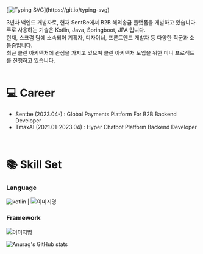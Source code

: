 <br/>

[![Typing SVG](https://readme-typing-svg.demolab.com?font=Ubuntu&size=30&pause=1000&color=F7F7F7&width=435&lines=Hello+!+I'm+Dain+Kim+!)](https://git.io/typing-svg)

3년차 백엔드 개발자로, 현재 SentBe에서 B2B 해외송금 플랫폼을 개발하고 있습니다. <br/>
주로 사용하는 기술은 Kotlin, Java, Springboot, JPA 입니다. <br/>
현재, 스크럼 팀에 소속되어 기획자, 디자이너, 프론트엔드 개발자 등 다양한 직군과 소통중입니다. <br/>
최근 클린 아키텍처에 관심을 가지고 있으며 클린 아키텍처 도입을 위한 미니 프로젝트를 진행하고 있습니다. <br/>
<br/>

# 💻 Career
- Sentbe (2023.04-)        : Global Payments Platform For B2B Backend Developer
- TmaxAI (2021.01-2023.04) : Hyper Chatbot Platform Backend Developer
<br/>

# 📚 Skill Set
### Language
<img alt="kotlin" src ="https://img.shields.io/badge/Kotlin-7F52FF.svg?&style=for-the-badge&logo=Kotlin&logoColor=white"/> |
<img alt="이미지명" src ="https://img.shields.io/badge/Java-007396.svg?&style=for-the-badge&logo=Java&logoColor=white"/>

### Framework
<img alt="이미지명" src ="https://img.shields.io/badge/Springboot-6DB33F.svg?&style=for-the-badge&logo=Springboot&logoColor=white"/>


<br/>


![Anurag's GitHub stats](https://github-readme-stats.vercel.app/api?username=dain7&show_icons=true&theme=radical)
